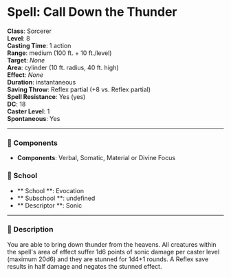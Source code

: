 
# Spell: Call Down the Thunder
**Class**: Sorcerer  
**Level**: 8  
**Casting Time**: 1 action  
**Range**: medium (100 ft. + 10 ft./level)  
**Target**: _None_  
**Area**: cylinder (10 ft. radius, 40 ft. high)  
**Effect**: _None_  
**Duration**: instantaneous  
**Saving Throw**: Reflex partial (+8 vs. Reflex partial)  
**Spell Resistance**: Yes (yes)  
**DC**: 18  
**Caster Level**: 1  
**Spontaneous**: Yes

---

### 🔮 Components
- **Components**: Verbal, Somatic, Material or Divine Focus

### 🏫 School
- ** School **: Evocation
- ** Subschool **: undefined
- ** Descriptor **: Sonic
---

### 📜 Description
You are able to bring down thunder from the heavens. All creatures within the spell's area of effect suffer 1d6 points of sonic damage per caster level (maximum 20d6) and they are stunned for 1d4+1 rounds. A Reflex save results in half damage and negates the stunned effect.
